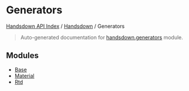 # Generators

[Handsdown API Index](../../README.md#handsdown-api-index) /
[Handsdown](../index.md#handsdown) /
Generators

> Auto-generated documentation for [handsdown.generators](https://github.com/vemel/handsdown/blob/main/handsdown/generators/__init__.py) module.

## Modules

- [Base](./base.md)
- [Material](./material.md)
- [Rtd](./rtd.md)
